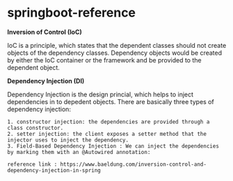 # springboot-reference

**Inversion of Control (IoC)**

  IoC is a principle, which states that the dependent classes should not create objects of the dependency classes. 
  Dependency objects would be created by either the IoC container or the framework and be provided to the dependent object.
  
**Dependency Injection (DI)**

  Dependency Injection is the design princial, which helps to inject dependencies in to depedent objects.
  There are basically three types of dependency injection:
  
    1. constructor injection: the dependencies are provided through a class constructor.
    2. setter injection: the client exposes a setter method that the injector uses to inject the dependency.
    3. Field-Based Dependency Injection : We can inject the dependencies by marking them with an @Autowired annotation:
    
    reference link : https://www.baeldung.com/inversion-control-and-dependency-injection-in-spring
